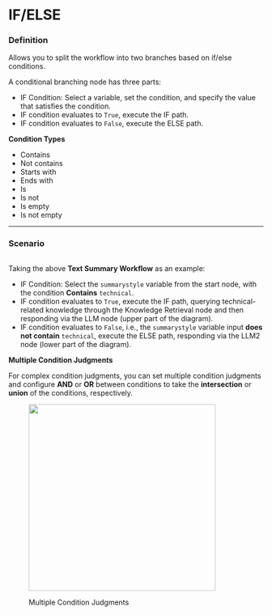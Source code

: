 # IF/ELSE

### Definition

Allows you to split the workflow into two branches based on if/else conditions.

A conditional branching node has three parts:

* IF Condition: Select a variable, set the condition, and specify the value that satisfies the condition.
* IF condition evaluates to `True`, execute the IF path.
* IF condition evaluates to `False`, execute the ELSE path.

**Condition Types**

* Contains
* Not contains
* Starts with
* Ends with
* Is
* Is not
* Is empty
* Is not empty

***

### Scenario

<figure><img src="../../../.gitbook/assets/image (1) (1) (1) (1) (1) (1) (1) (1) (1).png" alt=""><figcaption></figcaption></figure>

Taking the above **Text Summary Workflow** as an example:

* IF Condition: Select the `summarystyle` variable from the start node, with the condition **Contains** `technical`.
* IF condition evaluates to `True`, execute the IF path, querying technical-related knowledge through the Knowledge Retrieval node and then responding via the LLM node (upper part of the diagram).
* IF condition evaluates to `False`, i.e., the `summarystyle` variable input **does not contain** `technical`, execute the ELSE path, responding via the LLM2 node (lower part of the diagram).

**Multiple Condition Judgments**

For complex condition judgments, you can set multiple condition judgments and configure **AND** or **OR** between conditions to take the **intersection** or **union** of the conditions, respectively.

<figure><img src="../../../.gitbook/assets/image (1) (1) (1) (1) (1) (1) (1) (1) (1) (1).png" alt="" width="369"><figcaption><p>Multiple Condition Judgments</p></figcaption></figure>